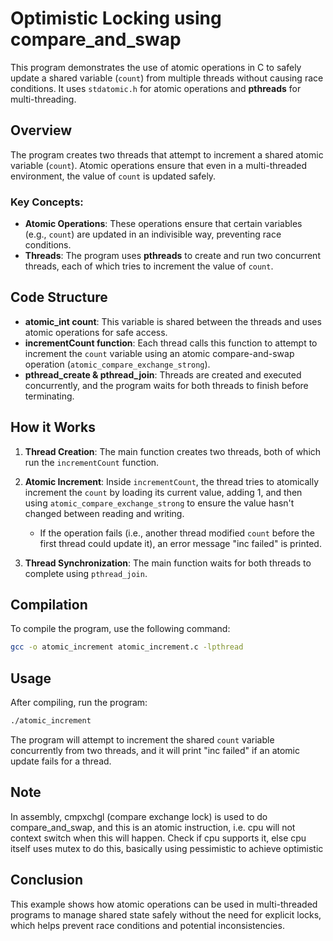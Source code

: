 # Optimistic Locking using compare_and_swap

This program demonstrates the use of atomic operations in C to safely update a shared variable (`count`) from multiple threads without causing race conditions. It uses `stdatomic.h` for atomic operations and **pthreads** for multi-threading.

## Overview

The program creates two threads that attempt to increment a shared atomic variable (`count`). Atomic operations ensure that even in a multi-threaded environment, the value of `count` is updated safely.

### Key Concepts:
- **Atomic Operations**: These operations ensure that certain variables (e.g., `count`) are updated in an indivisible way, preventing race conditions.
- **Threads**: The program uses **pthreads** to create and run two concurrent threads, each of which tries to increment the value of `count`.

## Code Structure

- **atomic_int count**: This variable is shared between the threads and uses atomic operations for safe access.
- **incrementCount function**: Each thread calls this function to attempt to increment the `count` variable using an atomic compare-and-swap operation (`atomic_compare_exchange_strong`).
- **pthread_create & pthread_join**: Threads are created and executed concurrently, and the program waits for both threads to finish before terminating.

## How it Works

1. **Thread Creation**: The main function creates two threads, both of which run the `incrementCount` function.
2. **Atomic Increment**: Inside `incrementCount`, the thread tries to atomically increment the `count` by loading its current value, adding 1, and then using `atomic_compare_exchange_strong` to ensure the value hasn't changed between reading and writing.
   - If the operation fails (i.e., another thread modified `count` before the first thread could update it), an error message "inc failed" is printed.

3. **Thread Synchronization**: The main function waits for both threads to complete using `pthread_join`.

## Compilation

To compile the program, use the following command:

```bash
gcc -o atomic_increment atomic_increment.c -lpthread
```

## Usage

After compiling, run the program:

```bash
./atomic_increment
```

The program will attempt to increment the shared `count` variable concurrently from two threads, and it will print "inc failed" if an atomic update fails for a thread.

## Note

In assembly, cmpxchgl (compare exchange lock) is used to do compare_and_swap, and this is an atomic instruction, i.e. cpu will not context switch when this will happen. Check if cpu supports it, else cpu itself uses mutex to do this, basically using pessimistic to achieve optimistic

## Conclusion

This example shows how atomic operations can be used in multi-threaded programs to manage shared state safely without the need for explicit locks, which helps prevent race conditions and potential inconsistencies.
